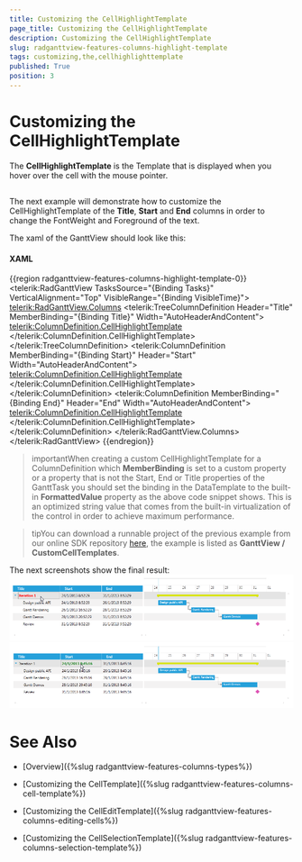 ```yaml
---
title: Customizing the CellHighlightTemplate
page_title: Customizing the CellHighlightTemplate
description: Customizing the CellHighlightTemplate
slug: radganttview-features-columns-highlight-template
tags: customizing,the,cellhighlighttemplate
published: True
position: 3
---
```


# Customizing the CellHighlightTemplate



The __CellHighlightTemplate__ is the Template that is displayed when you hover over the cell with the mouse pointer.

## 

The next example will demonstrate how to customize the CellHighlightTemplate of the __Title__, __Start__ and __End__ columns in order to change the FontWeight and Foreground of the text.

The xaml of the GanttView should look like this:

#### __XAML__

{{region radganttview-features-columns-highlight-template-0}}
	<telerik:RadGanttView TasksSource="{Binding Tasks}"
						  VerticalAlignment="Top"
						  VisibleRange="{Binding VisibleTime}">
		<telerik:RadGanttView.Columns>
			<telerik:TreeColumnDefinition Header="Title" MemberBinding="{Binding Title}" Width="AutoHeaderAndContent">
				<telerik:ColumnDefinition.CellHighlightTemplate>
					<DataTemplate>
						<TextBlock Text="{Binding FormattedValue}" FontWeight="Bold" Foreground="Red" VerticalAlignment="Center"/>
					</DataTemplate>
				</telerik:ColumnDefinition.CellHighlightTemplate>
			</telerik:TreeColumnDefinition>
			<telerik:ColumnDefinition MemberBinding="{Binding Start}" Header="Start" Width="AutoHeaderAndContent">
				<telerik:ColumnDefinition.CellHighlightTemplate>
					<DataTemplate>
						<TextBlock Text="{Binding FormattedValue}" FontWeight="Bold" Foreground="Green" VerticalAlignment="Center"/>
					</DataTemplate>
				</telerik:ColumnDefinition.CellHighlightTemplate>
			</telerik:ColumnDefinition>
			<telerik:ColumnDefinition MemberBinding="{Binding End}" Header="End" Width="AutoHeaderAndContent">
				<telerik:ColumnDefinition.CellHighlightTemplate>
					<DataTemplate>
						<TextBlock Text="{Binding FormattedValue}" FontWeight="Bold" Foreground="Blue" VerticalAlignment="Center"/>
					</DataTemplate>
				</telerik:ColumnDefinition.CellHighlightTemplate>
			</telerik:ColumnDefinition>
		</telerik:RadGanttView.Columns>
	</telerik:RadGanttView>
	{{endregion}}



>importantWhen creating a custom CellHighlightTemplate for a ColumnDefinition which __MemberBinding__ is set to a custom property or a property that is not the Start, End or Title properties of the GanttTask you should set the binding in the DataTemplate to the built-in __FormattedValue__ property as the above code snippet shows. This is an optimized string value that comes from the built-in virtualization of the control in order to achieve maximum performance.
              

>tipYou can download a runnable project of the previous example from our online SDK repository
                  [here](https://github.com/telerik/xaml-sdk), the example is listed as __GanttView / CustomCellTemplates__.
              

The next screenshots show the final result:![radganttview-features-columns-highlight-template-1](images/radganttview-features-columns-highlight-template-1.png)![radganttview-features-columns-highlight-template-2](images/radganttview-features-columns-highlight-template-2.png)

# See Also

 * [Overview]({%slug radganttview-features-columns-types%})

 * [Customizing the CellTemplate]({%slug radganttview-features-columns-cell-template%})

 * [Customizing the CellEditTemplate]({%slug radganttview-features-columns-editing-cells%})

 * [Customizing the CellSelectionTemplate]({%slug radganttview-features-columns-selection-template%})

